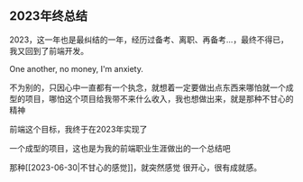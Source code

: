 ## 2023年终总结

2023，这一年也是最纠结的一年，经历过备考、离职、再备考...，最终不得已，我又回到了前端开发。

One another, no money, I'm anxiety.

不为别的，只因心中一直都有一个执念，就想着一定要做出点东西来哪怕就一个成型的项目，哪怕这个项目给我带不来什么收入，我也想做出来，就是那种不甘心的精神

前端这个目标，我终于在2023年实现了

一个成型的项目，这也是为我的前端职业生涯做出的一个总结吧

那种[[2023-06-30|不甘心的感觉]]，就突然感觉 很开心，很有成就感。
